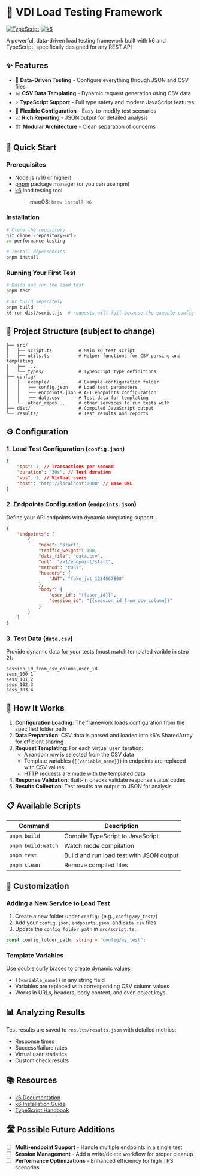 # 🚀 VDI Load Testing Framework

[![TypeScript](https://img.shields.io/badge/TypeScript-007ACC?style=flat&logo=typescript&logoColor=white)](https://www.typescriptlang.org/)
[![k6](https://img.shields.io/badge/k6-7D64FF?style=flat&logo=k6&logoColor=white)](https://k6.io/)

A powerful, data-driven load testing framework built with k6 and TypeScript, specifically designed for any REST API

## ✨ Features

-   🎯 **Data-Driven Testing** - Configure everything through JSON and CSV files
-   📊 **CSV Data Templating** - Dynamic request generation using CSV data
-   ⚡ **TypeScript Support** - Full type safety and modern JavaScript features
-   🔧 **Flexible Configuration** - Easy-to-modify test scenarios
-   📈 **Rich Reporting** - JSON output for detailed analysis
-   🏗️ **Modular Architecture** - Clean separation of concerns

## 🚀 Quick Start

### Prerequisites

-   [Node.js](https://nodejs.org/) (v16 or higher)
-   [pnpm](https://pnpm.io/) package manager (or you can use npm)
-   [k6](https://grafana.com/docs/k6/latest/set-up/install-k6/) load testing tool
    > **macOS**: `brew install k6`

### Installation

```bash
# Clone the repository
git clone <repository-url>
cd performance-testing

# Install dependencies
pnpm install
```

### Running Your First Test

```bash
# Build and run the load test
pnpm test

# Or build separately
pnpm build
k6 run dist/script.js  # requests will fail because the exmaple config is setup with dummy values
```

## 📁 Project Structure (subject to change)

```
├── src/
│   ├── script.ts          # Main k6 test script
│   ├── utils.ts           # Helper functions for CSV parsing and templating
│   ├── ...
│   └── types/             # TypeScript type definitions
├── config/
│   ├── example/           # Example configuration folder
│   │   ├── config.json    # Load test parameters
│   │   ├── endpoints.json # API endpoints configuration
│   │   └── data.csv       # Test data for templating
│   └── other_repos...     # other services to run tests with
├── dist/                  # Compiled JavaScript output
└── results/               # Test results and reports
```

## ⚙️ Configuration

### 1. Load Test Configuration (`config.json`)

```json
{
    "tps": 1, // Transactions per second
    "duration": "30s", // Test duration
    "vus": 1, // Virtual users
    "host": "http://localhost:8000" // Base URL
}
```

### 2. Endpoints Configuration (`endpoints.json`)

Define your API endpoints with dynamic templating support:

```json
{
    "endpoints": [
        {
            "name": "start",
            "traffic_weight": 100,
            "data_file": "data.csv",
            "url": "/v1/endpoint/start",
            "method": "POST",
            "headers": {
                "JWT": "fake_jwt_1234567890"
            },
            "body": {
                "user_id": "{{user_id}}",
                "session_id": "{{session_id_from_csv_column}}"
            }
        }
    ]
}
```

### 3. Test Data (`data.csv`)

Provide dynamic data for your tests (must match templated varible in step 2):

```csv
session_id_from_csv_column,user_id
sess_100,1
sess_101,2
sess_102,3
sess_103,4
```

## 🎯 How It Works

1. **Configuration Loading**: The framework loads configuration from the specified folder path
2. **Data Preparation**: CSV data is parsed and loaded into k6's SharedArray for efficient sharing
3. **Request Templating**: For each virtual user iteration:
    - A random row is selected from the CSV data
    - Template variables (`{{variable_name}}`) in endpoints are replaced with CSV values
    - HTTP requests are made with the templated data
4. **Response Validation**: Built-in checks validate response status codes
5. **Results Collection**: Test results are output to JSON for analysis

## 📋 Available Scripts

| Command            | Description                              |
| ------------------ | ---------------------------------------- |
| `pnpm build`       | Compile TypeScript to JavaScript         |
| `pnpm build:watch` | Watch mode compilation                   |
| `pnpm test`        | Build and run load test with JSON output |
| `pnpm clean`       | Remove compiled files                    |

## 🔧 Customization

### Adding a New Service to Load Test

1. Create a new folder under `config/` (e.g., `config/my_test/`)
2. Add your `config.json`, `endpoints.json`, and `data.csv` files
3. Update the `config_folder_path` in `src/script.ts`:

```typescript
const config_folder_path: string = "config/my_test";
```

### Template Variables

Use double curly braces to create dynamic values:

-   `{{variable_name}}` in any string field
-   Variables are replaced with corresponding CSV column values
-   Works in URLs, headers, body content, and even object keys

## 📊 Analyzing Results

Test results are saved to `results/results.json` with detailed metrics:

-   Response times
-   Success/failure rates
-   Virtual user statistics
-   Custom check results

## 📚 Resources

-   [k6 Documentation](https://grafana.com/docs/k6/latest/)
-   [k6 Installation Guide](https://grafana.com/docs/k6/latest/set-up/install-k6/)
-   [TypeScript Handbook](https://www.typescriptlang.org/docs/)

## 🛣️ Possible Future Additions

-   [ ] **Multi-endpoint Support** - Handle multiple endpoints in a single test
-   [ ] **Session Management** - Add a write/delete workflow for proper cleanup
-   [ ] **Performance Optimizations** - Enhanced efficiency for high TPS scenarios

